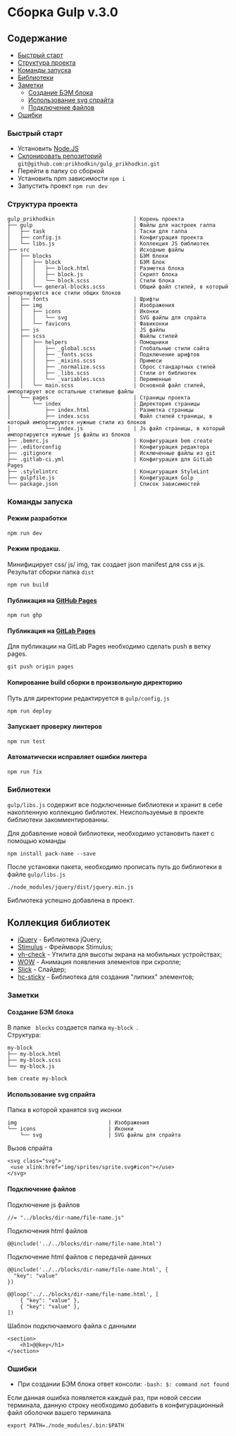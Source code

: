 # Сборка Gulp v.3.0

## Содержание
 + [Быстрый старт](#setup)
 + [Структура проекта](#file)
 + [Команды запуска](#command)
 + [Библиотеки](#libs)
 + [Заметки](#help)
    + [Создание БЭМ блока](#bem)
    + [Использование svg спрайта](#svg)
    + [Подключение файлов](#include)
 + [Ошибки](#error)

### <a name="setup"></a> Быстрый старт

+ Установить [Node.JS](https://nodejs.org/en/)
+ [Склонировать репозиторий](https://github.com/prikhodkin/gulp_prikhodkin) ```git@github.com:prikhodkin/gulp_prikhodkin.git```
+ Перейти в папку со сборкой
+ Установить npm зависимости ```npm i ```
+ Запустить проект ```npm run dev```


### <a name="file"></a> Структура проекта
```
gulp_prikhodkin                         | Корень проекта
├── gulp                                | Файлы для настроек галпа 
│   ├── task                            | Таски для галпа
│   ├── config.js                       | Конфигурация проекта
│   └── libs.js                         | Коллекция JS библиотек
├── src                                 | Исходные файлы
│   ├── blocks                          | БЭМ блоки
│   │   ├── block                       | БЭМ Блок
│   │   │   ├── block.html              | Разметка блока
│   │   │   ├── block.js                | Скрипт блока
│   │   │   └── block.scss              | Стили блока
│   │   └── general-blocks.scss         | Общий файл стилей, в который импортируются все стили общих блоков 
│   ├── fonts                           | Шрифты
│   ├── img                             | Изображения
│   │   ├── icons                       | Иконки   
│   │   │   └── svg                     | SVG файлы для спрайта           
│   │   └── favicons                    | Фавиконки
│   ├── js                              | JS файлы
│   ├── scss                            | Файлы стилей
│   │   ├── helpers                     | Помощники
│   │   │   ├── _global.scss            | Глобальные стили сайта
│   │   │   ├── _fonts.scss             | Подключение шрифтов
│   │   │   ├── _mixins.scss            | Примеси
│   │   │   ├── _normalize.scss         | Сброс стандартных стилей
│   │   │   ├── _libs.scss              | Стили от библиотек
│   │   │   └── _variables.scss         | Переменные
│   │   └── main.scss                   | Основной файл стилей, импортирует все остальные стиливые файлы
│   └── pages                           | Страницы проекта
│       └── index                       | Директория страницы
│           ├── index.html              | Разметка страницы
│           ├── index.scss              | Файл стилей страницы, в который импортируются нужные стили из блоков
│           └── index.js                | Js файл страницы, в который импортируются нужные js файлы из блоков
├── .bemrc.js                           | Конфигурация bem create
├── .editorconfig                       | Конфигурация редактора
├── .gitignore                          | Исключенные файлы из git
├── .gitlab-ci.yml                      | Конфигурация для GitLab Pages
├── .stylelintrc                        | Концигурация StyleLint
├── gulpfile.js                         | Конфигурация Gulp
└── package.json                        | Список зависимостей 

```

### <a name="command"></a> Команды запуска

#### Режим разработки 
```
npm run dev
```
    
#### Режим продакш. 
Минифицирует css/ js/ img, так создает json manifest для css и js. Результат сборки папка ```dist ```
    
```
npm run build
```

#### Публикация на [GitHub Pages](https://pages.github.com/)

```
npm run ghp
```

#### Публикация на [GitLab Pages](https://docs.gitlab.com/ee/user/project/pages/)
Для публикации на GitLab Pages необходимо сделать push в ветку pages. 

```
git push origin pages
```

#### Копирование build сборки в произвольную директорию 
Путь для директории редактируется в ```gulp/config.js ```
```
npm run deploy
```

#### Запускает проверку линтеров

```
npm run test
```

#### Автоматически исправляет ошибки линтера

```
npm run fix
```
### <a name="libs"></a> Библиотеки

```gulp/libs.js``` содержит все подключенные библиотеки и хранит в себе накопленную коллекцию библиотек. Неиспользуемые в проекте библиотеки закомментированны. 

Для добавление новой библиотеки, необходимо установить пакет с помощью команды

```
npm install pack-name --save
```

После установки пакета, необходимо прописать путь до библиотеки в файле ```gulp/libs.js```

```
./node_modules/jquery/dist/jquery.min.js
```

Библиотека успешно добавлена в проект.

## Коллекция библиотек

+ [jQuery](https://jquery-docs.ru/) - Библиотека jQuery;
+ [Stimulus](https://stimulusjs.org/) - Фреймворк Stimulus;
+ [vh-check](https://github.com/Hiswe/vh-check) - Утилита для высоты экрана на мобильных устройствах;
+ [WOW](https://wowjs.uk/) - Анимация появления элементов при скролле;
+ [Slick](http://kenwheeler.github.io/slick/) - Слайдер;
+ [hc-sticky](http://kenwheeler.github.io/slick/) - Библиотека для создания "липких" элементов;

### <a name="help"></a> Заметки
#### <a name="bem"></a> Создание БЭМ блока   
В папке ``` blocks``` создается папка ```my-block ```. 
<br>Структура:
```
my-block
├── my-block.html
├── my-block.scss
└── my-block.js
```

```
bem create my-block
```    
    
#### <a name="svg"></a> Использование svg спрайта
Папка в которой хранятся svg иконки
```
img                             | Изображения
└── icons                       | Иконки   
    └── svg                     | SVG файлы для спрайта
```

Вызов спрайта
``` 
<svg class="svg">
 <use xlink:href="img/sprites/sprite.svg#icon"></use>
</svg> 
```  
   
#### <a name="include"></a> Подключение файлов
Подключение js файлов 
```
//= "../blocks/dir-name/file-name.js"
```

Подключения html файлов 
```
@@include('../../blocks/dir-name/file-name.html')
```
Подключение html файлов с передачей данных
```
@@include('../../blocks/dir-name/file-name.html', {
  "key": "value"
})
```
```
@@loop('../../blocks/dir-name/file-name.html', [
    { "key": "value" },
    { "key": "value" },
])
```

Шаблон подключаемого файла с данными
```
<section>
    <h1>@@key</h1>
</section>
```

### <a name="error"></a> Ошибки

+ При создании БЭМ блока ответ консоли: `-bash: $: command not found`

Если данная ошибка появляется каждый раз, при новой сессии терминала, данную строку необходимо добавить в конфигурационный файл оболочки вашего терминала

```
export PATH=./node_modules/.bin:$PATH
```

